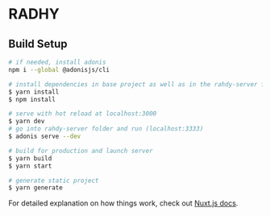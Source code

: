 # RADHY

## Build Setup

```bash
# if needed, install adonis
npm i --global @adonisjs/cli

# install dependencies in base project as well as in the rahdy-server folder
$ yarn install
$ npm install

# serve with hot reload at localhost:3000
$ yarn dev
# go into rahdy-server folder and run (localhost:3333)
$ adonis serve --dev

# build for production and launch server
$ yarn build
$ yarn start

# generate static project
$ yarn generate
```

For detailed explanation on how things work, check out [Nuxt.js docs](https://nuxtjs.org).
